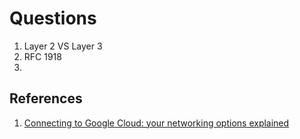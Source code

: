 # Questions
1. Layer 2 VS Layer 3
2. RFC 1918
3. 


## References
1. [Connecting to Google Cloud: your networking options explained](https://callcenterstudio.com/blog/google-cloud-connection-blogs/)